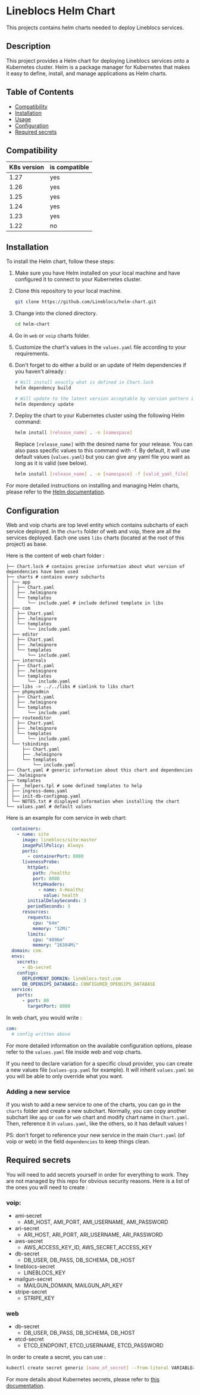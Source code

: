 # Lineblocs Helm Chart

This projects contains helm charts needed to deploy Lineblocs services.

## Description

This project provides a Helm chart for deploying Lineblocs services onto a Kubernetes cluster. Helm is a package manager
for Kubernetes that makes it easy to define, install, and manage applications as Helm charts.

## Table of Contents

- [Compatibility](#compatibility)
- [Installation](#installation)
- [Usage](#usage)
- [Configuration](#configuration)
- [Required secrets](#required-secrets)

## Compatibility

| K8s version | is compatible |
|-------------|---------------|
| 1.27        | yes           |
| 1.26        | yes           |
| 1.25        | yes           |
| 1.24        | yes           |
| 1.23        | yes           |
| 1.22        | no            |
 
## Installation

To install the Helm chart, follow these steps:

1. Make sure you have Helm installed on your local machine and have configured it to connect to your Kubernetes cluster.

2. Clone this repository to your local machine.

   ```bash
   git clone https://github.com/Lineblocs/helm-chart.git
   ```

3. Change into the cloned directory.

   ```bash
   cd helm-chart
   ```

4. Go in `web` or `voip` charts folder.

5. Customize the chart's values in the `values.yaml` file according to your requirements.

6. Don't forget to do either a build or an update of Helm dependencies if you haven't already :

   ```bash
   # Will install exactly what is defined in Chart.lock
   helm dependency build
   
   # Will update to the latest version acceptable by version pattern in Chart.yaml and update Chart.lock
   helm dependency update 
   ```

7. Deploy the chart to your Kubernetes cluster using the following Helm command:

   ```bash
   helm install [release_name] . -n [namespace]
   ```

   Replace `[release_name]` with the desired name for your release.
   You can also pass specific values to this command with -f. By default, it will use default values (`values.yaml`)
   but you can give any yaml file you want as long as it is valid (see below).

   ```bash
   helm install [release_name] . -n [namespace] -f [valid_yaml_file]
   ```

For more detailed instructions on installing and managing Helm charts, please refer to the [Helm documentation](https://helm.sh/docs/).

## Configuration

Web and voip charts are top level entity which contains subcharts of each service deployed. In the `charts` folder of web
and voip, there are all the services deployed. Each one uses `libs` charts (located at the root of this project) as base.

Here is the content of web chart folder :
```
├── Chart.lock # contains precise information about what version of dependencies have been used
├── charts # contains every subcharts
│ ├── app
│ │ ├── Chart.yaml
│ │ ├── .helmignore
│ │ └── templates
│ │     └── include.yaml # include defined template in libs
│ ├── com
│ │ ├── Chart.yaml
│ │ ├── .helmignore
│ │ └── templates
│ │     └── include.yaml
│ ├── editor
│ │ ├── Chart.yaml
│ │ ├── .helmignore
│ │ └── templates
│ │     └── include.yaml
│ ├── internals
│ │ ├── Chart.yaml
│ │ ├── .helmignore
│ │ └── templates
│ │     └── include.yaml
│ ├── libs -> ../../libs # simlink to libs chart
│ ├── phpmyadmin
│ │ ├── Chart.yaml
│ │ ├── .helmignore
│ │ └── templates
│ │     └── include.yaml
│ ├── routeeditor
│ │ ├── Chart.yaml
│ │ ├── .helmignore
│ │ └── templates
│ │     └── include.yaml
│ └── tsbindings
│     ├── Chart.yaml
│     ├── .helmignore
│     └── templates
│         └── include.yaml
├── Chart.yaml # generic information about this chart and dependencies
├── .helmignore
├── templates
│ ├── _helpers.tpl # some defined templates to help 
│ ├── ingress-demo.yaml
│ ├── init-db-configmap.yaml
│ └── NOTES.txt # displayed information when installing the chart
└── values.yaml # default values
```

Here is an example for com service in web chart:
```yaml
  containers:
    - name: site
      image: lineblocs/site:master
      imagePullPolicy: Always
      ports:
        - containerPort: 8080
      livenessProbe:
        httpGet:
          path: /healthz
          port: 8080
          httpHeaders:
            - name: X-Healthz
              value: health
        initialDelaySeconds: 3
        periodSeconds: 3
      resources:
        requests:
          cpu: "64m"
          memory: "32Mi"
        limits:
          cpu: "4096m"
          memory: "16384Mi"
  domain: com.
  envs:
    secrets:
      - db-secret
    configs:
      DEPLOYMENT_DOMAIN: lineblocs-test.com
      DB_OPENSIPS_DATABASE: CONFIGURED_OPENSIPS_DATABASE
  service:
    ports:
      - port: 80
        targetPort: 8080
```

In web chart, you would write : 
```yaml
com:
  # config written above
```

For more detailed information on the available configuration options, please refer to the `values.yaml` file inside
web and voip charts.

If you need to declare variation for a specific cloud provider, you can create a new values file (`values-gcp.yaml` for example).
It will inherit `values.yaml` so you will be able to only override what you want.

### Adding a new service

If you wish to add a new service to one of the charts, you can go in the `charts` folder and create a new subchart.
Normally, you can copy another subchart like `app` or `com` for `web` chart and modify chart name in `Chart.yaml`.
Then, reference it in `values.yaml`, like the others, so it has default values !

PS: don't forget to reference your new service in the main `Chart.yaml` (of voip or web) in the field `dependencies` to
keep things clean.

## Required secrets

You will need to add secrets yourself in order for everything to work. They are not managed by this repo for obvious
security reasons. Here is a list of the ones you will need to create :

### voip:
- ami-secret
  - AMI_HOST, AMI_PORT, AMI_USERNAME, AMI_PASSWORD
- ari-secret
  - ARI_HOST, ARI_PORT, ARI_USERNAME, ARI_PASSWORD
- aws-secret
  - AWS_ACCESS_KEY_ID, AWS_SECRET_ACCESS_KEY
- db-secret
  - DB_USER, DB_PASS, DB_SCHEMA, DB_HOST
- lineblocs-secret
  - LINEBLOCS_KEY
- mailgun-secret
  - MAILGUN_DOMAIN, MAILGUN_API_KEY
- stripe-secret
  - STRIPE_KEY

### web
- db-secret
  - DB_USER, DB_PASS, DB_SCHEMA, DB_HOST
- etcd-secret
  - ETCD_ENDPOINT, ETCD_USERNAME, ETCD_PASSWORD


In order to create a secret, you can use :
```bash
kubectl create secret generic [name_of_secret] --from-literal VARIABLE=[value] --from-file VARIABLE=[path_to_file_with_value] -n [namespace]
```

For more details about Kubernetes secrets, please refer to [this documentation](https://kubernetes.io/fr/docs/concepts/configuration/secret/).